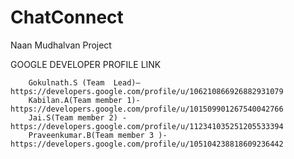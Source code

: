 # ChatConnect
Naan Mudhalvan Project


GOOGLE DEVELOPER PROFILE LINK 

        Gokulnath.S (Team  Lead)–  https://developers.google.com/profile/u/106210866926882931079
        Kabilan.A(Team member 1)- https://developers.google.com/profile/u/101509901267540042766
        Jai.S(Team member 2) - https://developers.google.com/profile/u/112341035251205533394
        Praveenkumar.B(Team member 3 )-https://developers.google.com/profile/u/105104238818609236442

